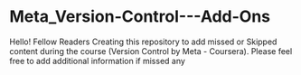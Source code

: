 # Meta_Version-Control---Add-Ons
Hello! Fellow Readers Creating this repository to add missed or Skipped content during the course (Version Control by Meta - Coursera). Please feel free to add additional information if missed any
